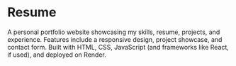 # Resume
A personal portfolio website showcasing my skills, resume, projects, and experience. Features include a responsive design, project showcase, and contact form. Built with HTML, CSS, JavaScript (and frameworks like React, if used), and deployed on Render.
